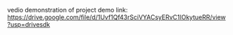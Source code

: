 vedio demonstration of project
demo link: https://drive.google.com/file/d/1Uvf1Qf43rSciVYACsyERvC1IOkytueRR/view?usp=drivesdk
